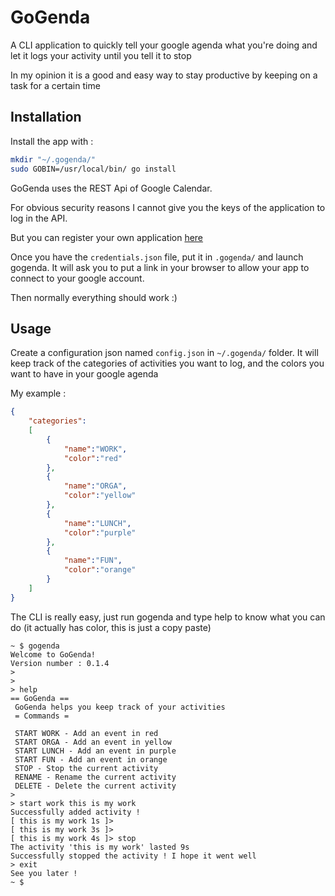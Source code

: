 # GoGenda


A CLI application to quickly tell your google agenda what you're doing and let it logs your activity until you tell it to stop

In my opinion it is a good and easy way to stay productive by keeping on a task for a certain time

## Installation

Install the app with :
```sh
mkdir "~/.gogenda/"
sudo GOBIN=/usr/local/bin/ go install
```

GoGenda uses the REST Api of Google Calendar.

For obvious security reasons I cannot give you the keys of the application to log in the API.

But you can register your own application [here](https://console.developers.google.com/apis/credentials/wizard?)

Once you have the `credentials.json` file, put it in `.gogenda/` and launch gogenda.
It will ask you to put a link in your browser to allow your app to connect to your google account.

Then normally everything should work :) 

## Usage

Create a configuration json  named `config.json` in `~/.gogenda/` folder. It will keep track of the categories of activities you want to log, and the colors you want to have in your google agenda

My example : 
```json
{
    "categories":
    [
        {
            "name":"WORK",
            "color":"red"
        },
        {
            "name":"ORGA",
            "color":"yellow"
        },
        {
            "name":"LUNCH",
            "color":"purple"
        },
        {
            "name":"FUN",
            "color":"orange"
        }
    ]
}
```


The CLI is really easy, just run gogenda and type help to know what you can do
(it actually has color, this is just a copy paste)
```
~ $ gogenda
Welcome to GoGenda!
Version number : 0.1.4
> 
> 
> help
== GoGenda ==
 GoGenda helps you keep track of your activities
 = Commands = 

 START WORK - Add an event in red
 START ORGA - Add an event in yellow
 START LUNCH - Add an event in purple
 START FUN - Add an event in orange
 STOP - Stop the current activity
 RENAME - Rename the current activity
 DELETE - Delete the current activity
> 
> start work this is my work
Successfully added activity ! 
[ this is my work 1s ]> 
[ this is my work 3s ]> 
[ this is my work 4s ]> stop
The activity 'this is my work' lasted 9s
Successfully stopped the activity ! I hope it went well 
> exit
See you later !
~ $ 
```
